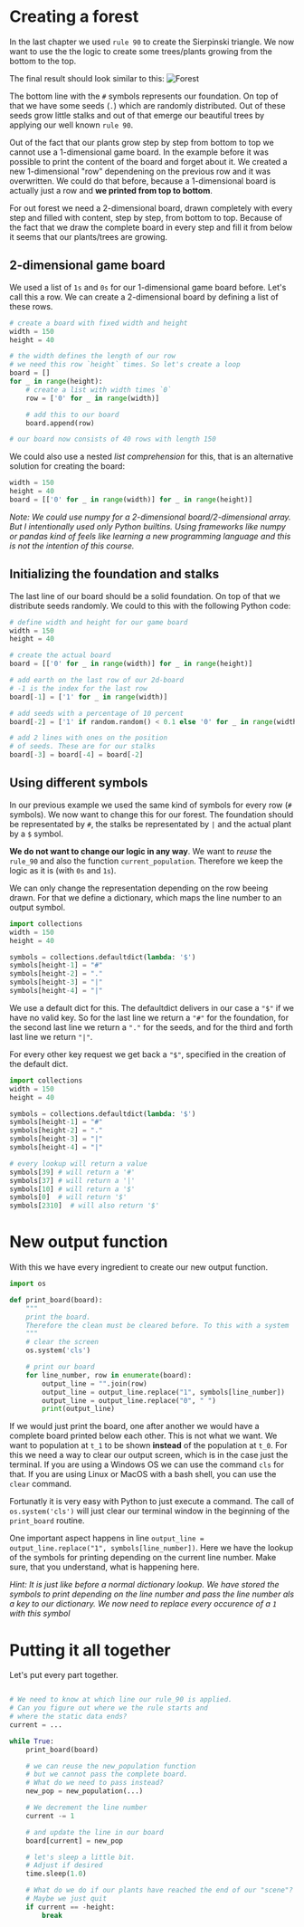 # Creating a forest

In the last chapter we used `rule 90` to create the Sierpinski triangle. We now want to use the the logic to create some trees/plants growing from the bottom to the top.

The final result should look similar to this:
![Forest](ressources/forest.png "Forest")

The bottom line with the `#` symbols represents our foundation. On top of that we have some seeds (`.`) which are randomly distributed. Out of these seeds grow little stalks and out of that emerge our beautiful trees by applying our well known `rule 90`.

Out of the fact that our plants grow step by step from bottom to top we cannot use a 1-dimensional game board. In the example before it was possible to print the content of the board and forget about it. We created a new 1-dimensional "row" dependening on the previous row and it was overwritten.
 We could do that before, because a 1-dimensional board is actually just a row and **we printed from top to bottom**. 

For out forest we need a 2-dimensional board, drawn completely with every step and filled with content, step by step, from bottom to top. Because of the fact that we draw the complete board in every step and fill it from below it seems that our plants/trees are growing.

## 2-dimensional game board

We used a list of `1s` and `0s` for our 1-dimensional game board before. Let's call this a row. We can create a 2-dimensional board by defining a list of these rows. 

```python
# create a board with fixed width and height
width = 150
height = 40

# the width defines the length of our row
# we need this row `height` times. So let's create a loop
board = []
for _ in range(height):
    # create a list with width times `0`
    row = ['0' for _ in range(width)]

    # add this to our board
    board.append(row)

# our board now consists of 40 rows with length 150

```

We could also use a nested *list comprehension*  for this, that is an alternative solution for creating the board:
```python
width = 150
height = 40
board = [['0' for _ in range(width)] for _ in range(height)]
```

*Note: We could use numpy for a 2-dimensional board/2-dimensional array. But I intentionally used only Python builtins. Using frameworks like numpy or pandas kind of feels like learning a new programming language and this is not the intention of this course.*

## Initializing the foundation and stalks

The last line of our board should be a solid foundation. On top of that we distribute seeds randomly.
We could to this with the following Python code:
```python
# define width and height for our game board
width = 150
height = 40

# create the actual board
board = [['0' for _ in range(width)] for _ in range(height)]

# add earth on the last row of our 2d-board
# -1 is the index for the last row
board[-1] = ['1' for _ in range(width)]

# add seeds with a percentage of 10 percent
board[-2] = ['1' if random.random() < 0.1 else '0' for _ in range(width)]

# add 2 lines with ones on the position 
# of seeds. These are for our stalks
board[-3] = board[-4] = board[-2]
```

## Using different symbols
In our previous example we used the same kind of symbols for every row (`#` symbols). We now want to change this for our forest. The foundation should be representated by `#`, the stalks be representated by `|` and the actual plant by a `$` symbol. 

**We do not want to change our logic in any way**. We want to *reuse* the `rule_90` and also the function `current_population`. Therefore we keep the logic as it is (with `0s` and `1s`). 

We can only change the representation depending on the row beeing drawn. For that we define a dictionary, which maps the line number to an output symbol.

```python
import collections
width = 150
height = 40

symbols = collections.defaultdict(lambda: '$')
symbols[height-1] = "#"
symbols[height-2] = "."
symbols[height-3] = "|"
symbols[height-4] = "|"
```

We use a default dict for this. The defaultdict delivers in our case a `"$"` if we have no valid key. So for the last line we return a `"#"` for the foundation, for the second last line we return a `"."` for the seeds, and for the third and forth last line we return `"|"`. 

For every other key request we get back a `"$"`, specified in the creation of the default dict.
```python
import collections
width = 150
height = 40

symbols = collections.defaultdict(lambda: '$')
symbols[height-1] = "#"
symbols[height-2] = "."
symbols[height-3] = "|"
symbols[height-4] = "|"

# every lookup will return a value
symbols[39] # will return a '#'
symbols[37] # will return a '|'
symbols[10] # will return a '$'
symbols[0]  # will return '$'
symbols[2310]  # will also return '$'

```

# New output function

With this we have every ingredient to create our new output function. 

```python
import os

def print_board(board):
    """
    print the board.
    Therefore the clean must be cleared before. To this with a system 'cls' command
    """ 
    # clear the screen
    os.system('cls')

    # print our board
    for line_number, row in enumerate(board):
        output_line = "".join(row)
        output_line = output_line.replace("1", symbols[line_number])
        output_line = output_line.replace("0", " ")
        print(output_line)
```

If we would just print the board, one after another we would have a complete board printed below each other. This is not what we want. We want to population at `t_1` to be shown **instead** of the population at `t_0`. 
For this we need a way to clear our output screen, which is in the case just the terminal. If you are using a Windows OS we can use the command `cls` for that. If you are using Linux or MacOS with a bash shell, you can use the `clear` command. 

Fortunatly it is very easy with Python to just execute a command. The call of `os.system('cls')` will just clear our terminal window in the beginning of the `print_board` routine.

One important aspect happens in line `output_line = output_line.replace("1", symbols[line_number])`. Here we have the lookup of the symbols for printing depending on the current line number. Make sure, that you understand, what is happening here.

*Hint: It is just like before a normal dictionary lookup. We have stored the symbols to print depending on the line number and pass the line number als a key to our dictionary. We now need to replace every occurence of a `1` with this symbol*

# Putting it all together

Let's put every part together. 
```python

# We need to know at which line our rule_90 is applied.
# Can you figure out where we the rule starts and
# where the static data ends?
current = ...

while True:
    print_board(board)

    # we can reuse the new_population function
    # but we cannot pass the complete board.
    # What do we need to pass instead?
    new_pop = new_population(...)

    # We decrement the line number
    current -= 1

    # and update the line in our board
    board[current] = new_pop

    # let's sleep a little bit. 
    # Adjust if desired
    time.sleep(1.0)

    # What do we do if our plants have reached the end of our "scene"?
    # Maybe we just quit
    if current == -height:
        break
